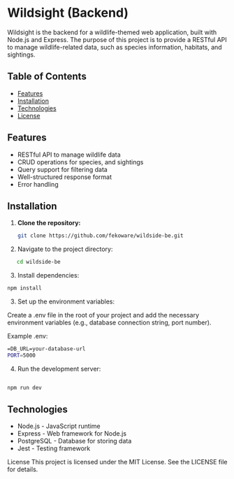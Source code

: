 # Wildsight (Backend)

Wildsight is the backend for a wildlife-themed web application, built with Node.js and Express. The purpose of this project is to provide a RESTful API to manage wildlife-related data, such as species information, habitats, and sightings. 
## Table of Contents

- [Features](#features)
- [Installation](#installation)
- [Technologies](#technologies)
- [License](#license)

## Features

- RESTful API to manage wildlife data
- CRUD operations for species, and sightings
- Query support for filtering data
- Well-structured response format
- Error handling

## Installation

1. **Clone the repository:**

   ```bash
   git clone https://github.com/fekoware/wildside-be.git
2. Navigate to the project directory:
    
 ```bash
    cd wildside-be

```
3. Install dependencies:

  ```bash
npm install

```

3. Set up the environment variables:

Create a .env file in the root of your project and add the necessary environment variables (e.g., database connection string, port number).

Example .env:

```bash
=DB_URL=your-database-url
PORT=5000

```
4. Run the development server:

```bash

npm run dev
```

## Technologies
- Node.js - JavaScript runtime
- Express - Web framework for Node.js
- PostgreSQL - Database for storing data
- Jest - Testing framework


License
This project is licensed under the MIT License. See the LICENSE file for details.
